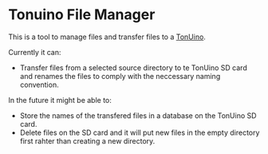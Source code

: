 # Tonuino File Manager
This is a tool to manage files and transfer files to a <a href=https://www.voss.earth/tonuino/>TonUino</a>.

Currently it can:

* Transfer files from a selected source directory to te TonUino SD card and renames the files to comply with the neccessary naming convention.

In the future it might be able to:

* Store the names of the transfered files in a database on the TonUino SD card.
* Delete files on the SD card and it will put new files in the empty directory first rahter than creating a new directory.
